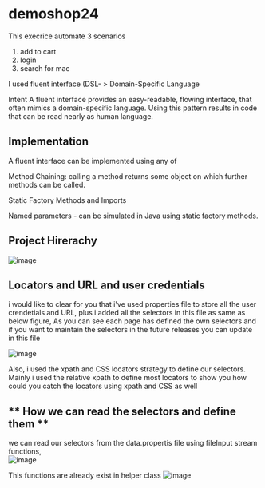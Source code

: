 # demoshop24

This execrice automate 3 scenarios 
1. add to cart 
2. login 
3. search for mac 

I used fluent interface (DSL- > Domain-Specific Language 

Intent
   A fluent interface provides an easy-readable, flowing interface, that often mimics a 
   domain-specific language. Using this pattern results in code that can be read nearly as human language.

Implementation
------------------------------
A fluent interface can be implemented using any of

Method Chaining: calling a method returns some object on which further methods can be called.

Static Factory Methods and Imports

Named parameters - can be simulated in Java using static factory methods.

**Project Hirerachy**
-----------------------------
![image](https://user-images.githubusercontent.com/20645322/118985331-a595ae00-b97e-11eb-90cd-e4d344163411.png)

**Locators and URL and user credentials**
------------------------------------------

i would like to clear for you that i've used properties file to store all the user crendetials and URL, plus i added all the selectors in this file as same as below figure, As you can see each page has defined the own selectors and if you want to maintain the selectors in the future releases you can update in this file

![image](https://user-images.githubusercontent.com/20645322/119003056-b699eb80-b98d-11eb-869f-bacc613d7b50.png)

Also, i used the xpath and CSS locators strategy to define our selectors. Mainly i used the relative xpath to define most locators to show you how could you catch the locators using xpath and CSS as well  

** How we can read the selectors and define them **
-------------------------------------------------------
we can read our selectors from the data.propertis file using fileInput stream functions,  
![image](https://user-images.githubusercontent.com/20645322/119003564-1c867300-b98e-11eb-94ac-38977e17760d.png)


This functions are already exist in helper class
![image](https://user-images.githubusercontent.com/20645322/119004000-77b86580-b98e-11eb-8cb4-3324a8c21a8c.png)



